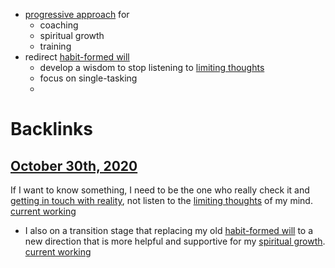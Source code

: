 - [progressive approach](<progressive approach.md>) for 
    - coaching
    - spiritual growth
    - training
- redirect [habit-formed will](<habit-formed will.md>)
    - develop a wisdom to stop listening to [limiting thoughts](<limiting thoughts.md>)
    - focus on single-tasking
    - 

# Backlinks
## [October 30th, 2020](<October 30th, 2020.md>)
If I want to know something, I need to be the one who really check it and [getting in touch with reality](<getting in touch with reality.md>), not listen to the [limiting thoughts](<limiting thoughts.md>) of my mind. [current working](<current working.md>)

- I also on a transition stage that replacing my old [habit-formed will](<habit-formed will.md>) to a new direction that is more helpful and supportive for my [spiritual growth](<spiritual growth.md>). [current working](<current working.md>)

